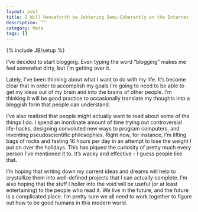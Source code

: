 ```yaml
---
layout: post
title: I Will Henceforth be Jabbering Semi-Coherently on the Internet
description: “”
category: Meta
tags: []
---
```

{% include JB/setup %}

I've decided to start blogging. Even typing the word “blogging” makes me feel somewhat dirty, but I'm getting over it. 

Lately, I’ve been thinking about what I want to do with my life. It’s become clear that in order to accomplish my goals I'm going to need to be able to get my ideas out of my brain and into the brains of other people. I’m thinking it will be good practice to occasionally translate my thoughts into a bloggish form that people can understand.

I’ve also realized that people might actually want to read about some of the things I do. I spend an inordinate amount of time trying out controversial life-hacks, designing convoluted new ways to program computers, and inventing pseudoscientific philosophies. Right now, for instance, I’m lifting bags of rocks and fasting 16 hours per day in an attempt to lose the weight I put on over the holidays. This has piqued the curiosity of pretty much every person I’ve mentioned it to. It’s wacky and effective - I guess people like that.

I’m hoping that writing down my current ideas and dreams will help to crystallize them into well-defined projects that I can actually complete. I’m also hoping that the stuff I holler into the void will be useful (or at least entertaining) to the people who read it. We live in the future, and the future is a complicated place. I’m pretty sure we all need to work together to figure out how to be good humans in this modern world.